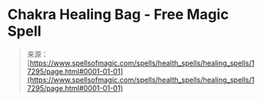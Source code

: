 <!--yml

category: 未分类

date: 2024-06-12 18:58:17

-->

# Chakra Healing Bag - Free Magic Spell

> 来源：[https://www.spellsofmagic.com/spells/health_spells/healing_spells/17295/page.html#0001-01-01](https://www.spellsofmagic.com/spells/health_spells/healing_spells/17295/page.html#0001-01-01)
